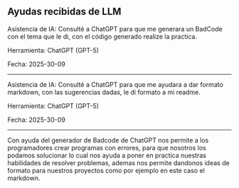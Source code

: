 ## Ayudas recibidas de LLM

Asistencia de IA: Consulté a ChatGPT para que me generara un BadCode con el tema que le di, con el código generado realize la practica.

Herramienta: ChatGPT (GPT-5)

Fecha: 2025-30-09

---

Asistencia de IA: Consulté a ChatGPT para que me ayudara a dar formato markdown, con las sugerencias dadas, le di formato a mi readme.

Herramienta: ChatGPT (GPT-5)

Fecha: 2025-30-09

---

Con ayuda del generador de Badcode de ChatGPT nos permite a los programadores crear programas con errores, para que nosotros los podamos solucionar
lo cual nos ayuda a poner en practica nuestras habilidades de resolver problemas, ademas nos permite dandonos ideas de formato para nuestros proyectos 
como por ejemplo en este caso el markdown.
